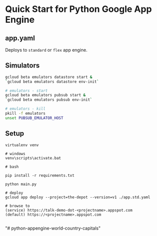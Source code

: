 # Quick Start for Python Google App Engine

## app.yaml

Deploys to `standard` or `flex` app engine.

## Simulators

```bash
gcloud beta emulators datastore start &
`gcloud beta emulators datastore env-init`

# emulators - start
gcloud beta emulators pubsub start &
`gcloud beta emulators pubsub env-init`

# emulators - kill
pkill -f emulators
unset PUBSUB_EMULATOR_HOST

```

## Setup

```
virtualenv venv

# windows
venv\scripts\activate.bat

# bash

pip install -r requirements.txt

python main.py

# deploy
gcloud app deploy --project=the-depot --version=v1 ./app.std.yaml

# browse to
(service) https://talk-demo-dot-<projectname>.appspot.com
(default) https://<projectname>.appspot.com


```

"# python-appengine-world-country-capitals" 
